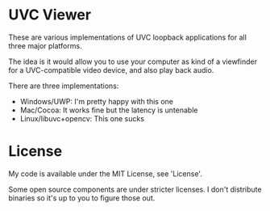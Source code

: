 # UVC Viewer
These are various implementations of UVC loopback applications for all three major platforms.

The idea is it would allow you to use your computer as kind of a viewfinder for a UVC-compatible video device, and also play back audio.

There are three implementations:
* Windows/UWP: I'm pretty happy with this one
* Mac/Cocoa: It works fine but the latency is untenable
* Linux/libuvc+opencv: This one sucks

# License
My code is available under the MIT License, see 'License'.

Some open source components are under stricter licenses. I don't distribute binaries so it's up to you to figure those out.